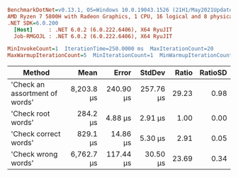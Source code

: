 ``` ini

BenchmarkDotNet=v0.13.1, OS=Windows 10.0.19043.1526 (21H1/May2021Update)
AMD Ryzen 7 5800H with Radeon Graphics, 1 CPU, 16 logical and 8 physical cores
.NET SDK=6.0.200
  [Host]     : .NET 6.0.2 (6.0.222.6406), X64 RyuJIT
  Job-RMGOJL : .NET 6.0.2 (6.0.222.6406), X64 RyuJIT

MinInvokeCount=1  IterationTime=250.0000 ms  MaxIterationCount=20  
MaxWarmupIterationCount=5  MinIterationCount=1  MinWarmupIterationCount=1  

```
|                         Method |       Mean |     Error |    StdDev | Ratio | RatioSD |
|------------------------------- |-----------:|----------:|----------:|------:|--------:|
| &#39;Check an assortment of words&#39; | 8,203.8 μs | 240.90 μs | 257.76 μs | 29.23 |    0.98 |
|             &#39;Check root words&#39; |   284.2 μs |   4.88 μs |   2.91 μs |  1.00 |    0.00 |
|          &#39;Check correct words&#39; |   829.1 μs |  14.86 μs |   5.30 μs |  2.91 |    0.05 |
|            &#39;Check wrong words&#39; | 6,762.7 μs | 117.44 μs |  30.50 μs | 23.69 |    0.34 |
